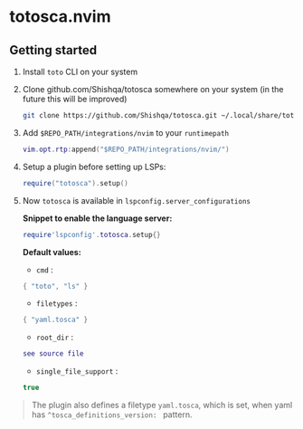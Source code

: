 # totosca.nvim

## Getting started

1. Install `toto` CLI on your system
1. Clone github.com/Shishqa/totosca somewhere on your system (in the future this will be improved)
    ```bash
    git clone https://github.com/Shishqa/totosca.git ~/.local/share/totosca
    ```
1. Add `$REPO_PATH/integrations/nvim` to your `runtimepath`
    ```lua
    vim.opt.rtp:append("$REPO_PATH/integrations/nvim/")
    ```
1. Setup a plugin before setting up LSPs:
    ```lua
    require("totosca").setup()
    ```
1. Now `totosca` is available in `lspconfig.server_configurations`

    **Snippet to enable the language server:**
    ```lua
    require'lspconfig'.totosca.setup{}
    ```

    **Default values:**
    - `cmd` :
    ```lua
    { "toto", "ls" }
    ```
    - `filetypes` :
    ```lua
    { "yaml.tosca" }
    ```
    - `root_dir` :
    ```lua
    see source file
    ```
    - `single_file_support` :
    ```lua
    true
    ```

> The plugin also defines a filetype `yaml.tosca`, which is set, when yaml has `^tosca_definitions_version: ` pattern.
